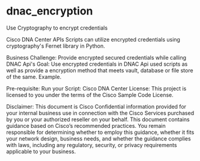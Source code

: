 # dnac_encryption
Use Cryptography to encrypt credentials

Cisco DNA Center APIs Scripts can utilize encrypted credentials using cryptography's Fernet library in Python.

Business Challenge: Provide encrypted secured credentials while calling DNAC Api's
Goal: Use encrypted credentials in DNAC Api used scripts as well as provide a encryption method that meets vault, database or file store of the same. 
Example.

Pre-requisite:
Run your Script:
Cisco DNA Center License: This project is licensed to you under the terms of the Cisco Sample Code License.

Disclaimer: This document is Cisco Confidential information provided for your internal business use in connection with the Cisco Services purchased
by you or your authorized reseller on your behalf. This document contains guidance based on Cisco’s recommended practices. You remain responsible for 
determining whether to employ this guidance, whether it fits your network design, business needs, and whether the guidance complies with laws, 
including any regulatory, security, or privacy requirements applicable to your business.
